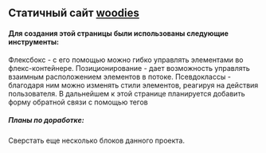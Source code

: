 ## Статичный сайт [woodies](https://pchupchu.github.io/learn_branches/)

#### Для создания этой страницы были использованы следующие инструменты:

Флексбокс - с его помощью можно гибко управлять элементами во флекс-контейнере.
Позиционирование - дает возможность управлять взаимным расположением элементов в потоке.
Псевдоклассы - благодаря ним можно изменять стили элементов, реагируя на действия пользователя.
В дальнейшем к этой странице планируется добавить форму обратной связи с помощью тегов

##### Планы по доработке: 
Сверстать еще несколько блоков данного проекта.
